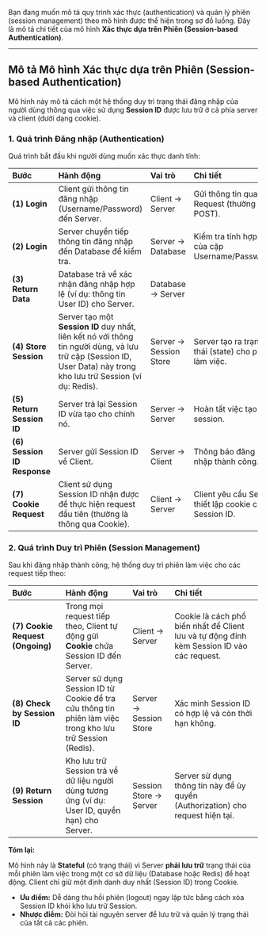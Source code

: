 Bạn đang muốn mô tả quy trình xác thực (authentication) và quản lý phiên (session management) theo mô hình được thể hiện trong sơ đồ luồng. Đây là mô tả chi tiết của mô hình **Xác thực dựa trên Phiên (Session-based Authentication)**.

---

## Mô tả Mô hình Xác thực dựa trên Phiên (Session-based Authentication)

Mô hình này mô tả cách một hệ thống duy trì trạng thái đăng nhập của người dùng thông qua việc sử dụng **Session ID** được lưu trữ ở cả phía server và client (dưới dạng cookie).

### 1. Quá trình Đăng nhập (Authentication)

Quá trình bắt đầu khi người dùng muốn xác thực danh tính:

| Bước | Hành động | Vai trò | Chi tiết |
| :--- | :--- | :--- | :--- |
| **(1) Login** | Client gửi thông tin đăng nhập (Username/Password) đến Server. | Client $\rightarrow$ Server | Gửi thông tin qua API Request (thường là POST). |
| **(2) Login** | Server chuyển tiếp thông tin đăng nhập đến Database để kiểm tra. | Server $\rightarrow$ Database | Kiểm tra tính hợp lệ của cặp Username/Password. |
| **(3) Return Data** | Database trả về xác nhận đăng nhập hợp lệ (ví dụ: thông tin User ID) cho Server. | Database $\rightarrow$ Server | |
| **(4) Store Session** | Server tạo một **Session ID** duy nhất, liên kết nó với thông tin người dùng, và lưu trữ cặp (Session ID, User Data) này trong kho lưu trữ Session (ví dụ: Redis). | Server $\rightarrow$ Session Store | Server tạo ra trạng thái (state) cho phiên làm việc. |
| **(5) Return Session ID** | Server trả lại Session ID vừa tạo cho chính nó. | Server $\rightarrow$ Server | Hoàn tất việc tạo session. |
| **(6) Session ID Response** | Server gửi Session ID về Client. | Server $\rightarrow$ Client | Thông báo đăng nhập thành công. |
| **(7) Cookie Request** | Client sử dụng Session ID nhận được để thực hiện request đầu tiên (thường là thông qua Cookie). | Client $\rightarrow$ Server | Client yêu cầu Server thiết lập cookie chứa Session ID. |

### 2. Quá trình Duy trì Phiên (Session Management)

Sau khi đăng nhập thành công, hệ thống duy trì phiên làm việc cho các request tiếp theo:

| Bước | Hành động | Vai trò | Chi tiết |
| :--- | :--- | :--- | :--- |
| **(7) Cookie Request (Ongoing)** | Trong mọi request tiếp theo, Client tự động gửi **Cookie** chứa Session ID đến Server. | Client $\rightarrow$ Server | Cookie là cách phổ biến nhất để Client lưu và tự động đính kèm Session ID vào các request. |
| **(8) Check by Session ID** | Server sử dụng Session ID từ Cookie để tra cứu thông tin phiên làm việc trong kho lưu trữ Session (Redis). | Server $\rightarrow$ Session Store | Xác minh Session ID có hợp lệ và còn thời hạn không. |
| **(9) Return Session** | Kho lưu trữ Session trả về dữ liệu người dùng tương ứng (ví dụ: User ID, quyền hạn) cho Server. | Session Store $\rightarrow$ Server | Server sử dụng thông tin này để ủy quyền (Authorization) cho request hiện tại. |

**Tóm lại:**

Mô hình này là **Stateful** (có trạng thái) vì Server **phải lưu trữ** trạng thái của mỗi phiên làm việc trong một cơ sở dữ liệu (Database hoặc Redis) để hoạt động. Client chỉ giữ một định danh duy nhất (Session ID) trong Cookie.

* **Ưu điểm:** Dễ dàng thu hồi phiên (logout) ngay lập tức bằng cách xóa Session ID khỏi kho lưu trữ Session.
* **Nhược điểm:** Đòi hỏi tài nguyên server để lưu trữ và quản lý trạng thái của tất cả các phiên.